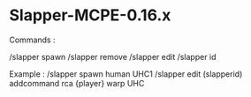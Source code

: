 # Slapper-MCPE-0.16.x

Commands :

/slapper spawn
/slapper remove
/slapper edit
/slapper id

Example :
/slapper spawn human UHC1
/slapper edit (slapperid) addcommand rca {player} warp UHC


